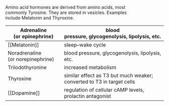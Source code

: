 Amino acid hormones are derived from amino acids, most commonly Tyrosine. They are stored in vesicles. Examples include Melatonin and Thyroxine.

| Adrenaline (or epinephrine)             |  blood pressure, glycogenolysis, lipolysis, etc.                        |
|-----------------------------------------|-------------------------------------------------------------------------|
|  [[Melatonin]]                          |  sleep–wake cycle                                                       |
|  Noradrenaline (or norepinephrine)      |  blood pressure, glycogenolysis, lipolysis, etc.                        |
|  Triiodothyronine                       |  increased metabolism                                                   |
|  Thyroxine                              |  similar effect as T3 but much weaker; converted to T3 in target cells  |
|  [[Dopamine]]                           |  regulation of cellular cAMP levels, prolactin antagonist               |
